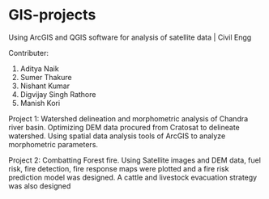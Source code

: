 # GIS-projects
Using ArcGIS and QGIS software for analysis of satellite data | Civil Engg

Contributer: 
1. Aditya Naik
2. Sumer Thakure
3. Nishant Kumar
4. Digvijay Singh Rathore
5. Manish Kori

Project 1: Watershed delineation and morphometric analysis of Chandra river basin. Optimizing DEM data
procured from Cratosat to delineate watershed. Using spatial data analysis tools of ArcGIS to analyze morphometric
parameters.

Project 2: Combatting Forest fire. Using Satellite images and DEM data, fuel risk, fire detection, fire response
maps were plotted and a fire risk prediction model was designed. A cattle and livestock evacuation strategy was
also designed

